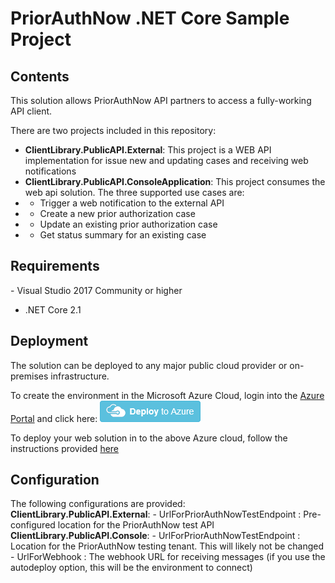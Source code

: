 ﻿# PriorAuthNow .NET Core Sample Project

<h2>Contents</h2>
This solution allows PriorAuthNow API partners to access a fully-working API client.

There are two projects included in this repository:
- <b>ClientLibrary.PublicAPI.External</b>: This project is a WEB API implementation for issue new and updating cases and receiving web notifications
- <b>ClientLibrary.PublicAPI.ConsoleApplication</b>: This project consumes the web api solution. The three supported use cases are:
- - Trigger a web notification to the external API 
- - Create a new prior authorization case
- - Update an existing prior authorization case
- - Get status summary for an existing case

<h2> Requirements </h2>
- Visual Studio 2017 Community or higher

- .NET Core 2.1 

<h2> Deployment </h2>
The solution can be deployed to any major public cloud provider or on-premises infrastructure. 


To create the environment in the Microsoft Azure Cloud, login into the <a href="https://portal.azure.com">Azure Portal</a> and click here: <a href="https://portal.azure.com/#create/Microsoft.Template/uri/https%3A%2F%2Fraw.githubusercontent.com%2Fquicksolutions%2Fpandemo%2Fmaster%2FClient%2520Libraries%2F.NET%2520Core%2FDeployment%2Fazuredeploy.json" target="_blank">
<img src="https://raw.githubusercontent.com/Azure/azure-quickstart-templates/master/1-CONTRIBUTION-GUIDE/images/deploytoazure.png"/>
</a>

To deploy your web solution in to the above Azure cloud, follow the instructions provided <a href="https://docs.microsoft.com/en-us/aspnet/core/tutorials/publish-to-azure-webapp-using-vs?view=aspnetcore-2.2">here</a>

<h2> Configuration </h2>
The following configurations are provided:
<b>ClientLibrary.PublicAPI.External</b>:
- UrlForPriorAuthNowTestEndpoint : Pre-configured location for the PriorAuthNow test API
<b>ClientLibrary.PublicAPI.Console</b>:
- UrlForPriorAuthNowTestEndpoint : Location for the PriorAuthNow testing tenant. This will likely not be changed
- UrlForWebhook : The webhook URL for receiving messages (if you use the autodeploy option, this will be the environment to connect)
